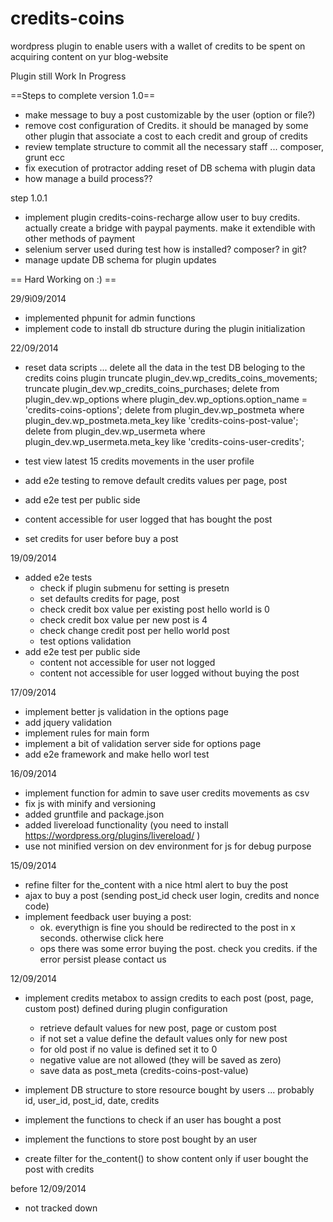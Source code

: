 credits-coins
=============

wordpress plugin to enable users with a wallet of credits to be spent on acquiring content on yur blog-website

Plugin still Work In Progress

==Steps to complete version 1.0==
- make message to buy a post customizable by the user (option or file?)
- remove cost configuration of Credits. it should be managed by some other plugin that associate a cost to each credit and group of credits
- review template structure to commit all the necessary staff ... composer, grunt ecc
- fix execution of protractor adding reset of DB schema with plugin data
- how manage a build process??

step 1.0.1
- implement plugin credits-coins-recharge allow user to buy credits. actually create a bridge with paypal payments. make it extendible with other methods of payment
- selenium server used during test how is installed? composer? in git?
- manage update DB schema for plugin updates


== Hard Working on :) ==

29/9ì09/2014
- implemented phpunit for admin functions
- implement code to install db structure during the plugin initialization

22/09/2014
- reset data scripts ... delete all the data in the test DB beloging to the credits coins plugin
    truncate plugin_dev.wp_credits_coins_movements;
    truncate plugin_dev.wp_credits_coins_purchases;
    delete from plugin_dev.wp_options where plugin_dev.wp_options.option_name = 'credits-coins-options';
    delete from plugin_dev.wp_postmeta where plugin_dev.wp_postmeta.meta_key like 'credits-coins-post-value';
    delete from plugin_dev.wp_usermeta where plugin_dev.wp_usermeta.meta_key like 'credits-coins-user-credits';
- test view latest 15 credits movements in the user profile
- add e2e testing to remove default credits values per page, post

- add e2e test per public side
 - content accessible for user logged that has bought the post
 - set credits for user before buy a post


19/09/2014
- added e2e tests
  - check if plugin submenu for setting is presetn
  - set defaults credits for page, post
  - check credit box value per existing post hello world is 0
  - check credit box value per new post is 4
  - check change credit post per hello world post
  - test options validation
- add e2e test per public side
  - content not accessible for user not logged
  - content not accessible for user logged without buying the post


17/09/2014
- implement better js validation in the options page
 - add jquery validation
 - implement rules for main form
- implement a bit of validation server side for options page
- add e2e framework and make hello worl test

16/09/2014
- implement function for admin to save user credits movements as csv
- fix js with minify and versioning
- added gruntfile and package.json
- added livereload functionality (you need to install https://wordpress.org/plugins/livereload/ )
- use not minified version on dev environment for js for debug purpose

15/09/2014
- refine filter for the_content with a nice html alert to buy the post
- ajax to buy a post (sending post_id check user login, credits and nonce code)
- implement feedback user buying a post:
    - ok. everythign is fine you should be redirected to the post in x seconds. otherwise click here
    - ops there was some error buying the post. check you credits. if the error persist please contact us

12/09/2014
- implement credits metabox to assign credits to each post (post, page, custom post) defined during plugin configuration
  - retrieve default values for new post, page or custom post
  - if not set a value define the default values only for new post
  - for old post if no value is defined set it to 0
  - negative value are not allowed (they will be saved as zero)
  - save data as post_meta (credits-coins-post-value)

- implement DB structure to store resource bought by users ... probably id, user_id, post_id, date, credits
- implement the functions to check if an user has bought a post
- implement the functions to store post bought by an user

- create filter for the_content() to show content only if user bought the post with credits

before 12/09/2014
- not tracked down